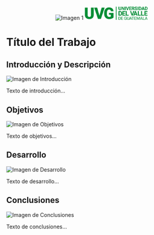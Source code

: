 <p align="center">
  <img src="https://biodiversidad.gt/portal/images/layout/UVG_logo.png" width="33%" alt="Imagen 1"/>
  <img src="example_images/logotipo-uvg_thumb2x.webp" width="33%" alt="Imagen 2"/>
</p>

# Título del Trabajo

## Introducción y Descripción

![Imagen de Introducción](images/imagen_intro.png)

Texto de introducción...

## Objetivos

![Imagen de Objetivos](images/imagen_objetivos.png)

Texto de objetivos...

## Desarrollo

![Imagen de Desarrollo](images/imagen_desarrollo.png)

Texto de desarrollo...

## Conclusiones

![Imagen de Conclusiones](images/imagen_conclusiones.png)

Texto de conclusiones...
